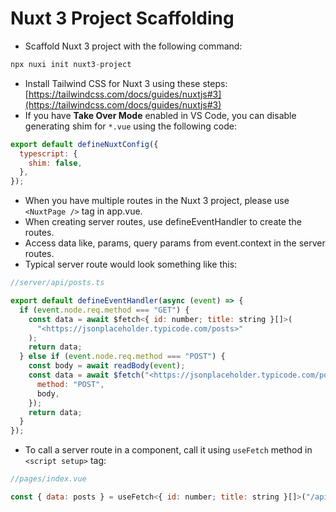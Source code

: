 # Nuxt 3 Project Scaffolding

- Scaffold Nuxt 3 project with the following command:

```jsx
npx nuxi init nuxt3-project
```

- Install Tailwind CSS for Nuxt 3 using these steps: [](https://tailwindcss.com/docs/guides/nuxtjs#3)[https://tailwindcss.com/docs/guides/nuxtjs#3](https://tailwindcss.com/docs/guides/nuxtjs#3)
- If you have **Take Over Mode** enabled in VS Code, you can disable generating shim for `*.vue` using the following code:

```jsx
export default defineNuxtConfig({
  typescript: {
    shim: false,
  },
});
```

- When you have multiple routes in the Nuxt 3 project, please use `<NuxtPage />` tag in app.vue.
- When creating server routes, use defineEventHandler to create the routes.
- Access data like, params, query params from event.context in the server routes.
- Typical server route would look something like this:

```jsx
//server/api/posts.ts

export default defineEventHandler(async (event) => {
  if (event.node.req.method === "GET") {
    const data = await $fetch<{ id: number; title: string }[]>(
      "<https://jsonplaceholder.typicode.com/posts>"
    );
    return data;
  } else if (event.node.req.method === "POST") {
    const body = await readBody(event);
    const data = await $fetch("<https://jsonplaceholder.typicode.com/posts>", {
      method: "POST",
      body,
    });
    return data;
  }
});

```

- To call a server route in a component, call it using `useFetch` method in `<script setup>` tag:

```jsx
//pages/index.vue

const { data: posts } = useFetch<{ id: number; title: string }[]>("/api/posts");
```

